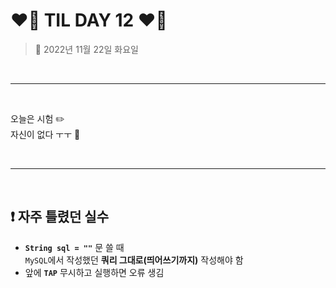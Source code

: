 # ❤️‍🔥 **TIL DAY 12** ❤️‍🔥

> 📆 2022년 11월 22일 화요일

<br>

---

<br>

오늘은 시험 ✏️ <br>
자신이 없다 ㅜㅜ 🥲 <br>

<br>

---

<br>

## ❗️ 자주 틀렸던 실수

- **`String sql = ""`** 문 쓸 때 <br>
  `MySQL`에서 작성했던 **쿼리 그대로(띄어쓰기까지)** 작성해야 함
- 앞에 **`TAP`** 무시하고 실행하면 오류 생김

<!--END-->